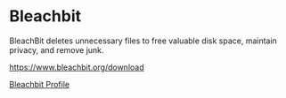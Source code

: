 # Bleachbit

BleachBit deletes unnecessary files to free valuable disk space, 
maintain privacy, and remove junk.

https://www.bleachbit.org/download

[Bleachbit Profile](bleachbit.yaml)